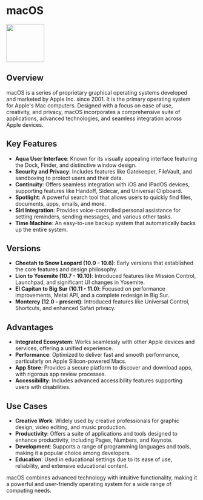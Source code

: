 # macOS

<img src="https://upload.wikimedia.org/wikipedia/commons/thumb/3/30/MacOS_logo.svg/2048px-MacOS_logo.svg.png" height="100">

## Overview

macOS is a series of proprietary graphical operating systems developed and marketed by Apple Inc. since 2001. It is the primary operating system for Apple's Mac computers. Designed with a focus on ease of use, creativity, and privacy, macOS incorporates a comprehensive suite of applications, advanced technologies, and seamless integration across Apple devices.

## Key Features

- **Aqua User Interface**: Known for its visually appealing interface featuring the Dock, Finder, and distinctive window design.
- **Security and Privacy**: Includes features like Gatekeeper, FileVault, and sandboxing to protect users and their data.
- **Continuity**: Offers seamless integration with iOS and iPadOS devices, supporting features like Handoff, Sidecar, and Universal Clipboard.
- **Spotlight**: A powerful search tool that allows users to quickly find files, documents, apps, emails, and more.
- **Siri Integration**: Provides voice-controlled personal assistance for setting reminders, sending messages, and various other tasks.
- **Time Machine**: An easy-to-use backup system that automatically backs up the entire system.

## Versions

- **Cheetah to Snow Leopard (10.0 - 10.6)**: Early versions that established the core features and design philosophy.
- **Lion to Yosemite (10.7 - 10.10)**: Introduced features like Mission Control, Launchpad, and significant UI changes in Yosemite.
- **El Capitan to Big Sur (10.11 - 11.0)**: Focused on performance improvements, Metal API, and a complete redesign in Big Sur.
- **Monterey (12.0 - present)**: Introduced features like Universal Control, Shortcuts, and enhanced Safari privacy.

## Advantages

- **Integrated Ecosystem**: Works seamlessly with other Apple devices and services, offering a unified experience.
- **Performance**: Optimized to deliver fast and smooth performance, particularly on Apple Silicon-powered Macs.
- **App Store**: Provides a secure platform to discover and download apps, with rigorous app review processes.
- **Accessibility**: Includes advanced accessibility features supporting users with disabilities.

## Use Cases

- **Creative Work**: Widely used by creative professionals for graphic design, video editing, and music production.
- **Productivity**: Offers a suite of applications and tools designed to enhance productivity, including Pages, Numbers, and Keynote.
- **Development**: Supports a range of programming languages and tools, making it a popular choice among developers.
- **Education**: Used in educational settings due to its ease of use, reliability, and extensive educational content.

macOS combines advanced technology with intuitive functionality, making it a powerful and user-friendly operating system for a wide range of computing needs.
